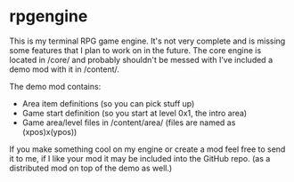# rpgengine

This is my terminal RPG game engine.
It's not very complete and is missing some features that I plan to work on in the future.
The core engine is located in /core/ and probably shouldn't be messed with
I've included a demo mod with it in /content/.

The demo mod contains:
  - Area item definitions (so you can pick stuff up)
  - Game start definition (so you start at level 0x1, the intro area)
  - Game area/level files in /content/area/ (files are named as (xpos)x(ypos))
 
If you make something cool on my engine or create a mod feel free to send it to me, if I like your mod it may be included
into the GitHub repo. (as a distributed mod on top of the demo as well.)
